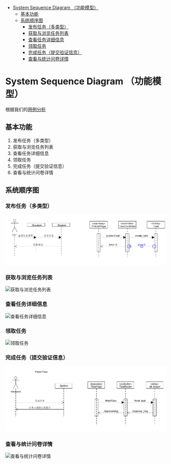 
<!-- TOC -->

- [System Sequence Diagram （功能模型）](#system-sequence-diagram-功能模型)
    - [基本功能](#基本功能)
    - [系统顺序图](#系统顺序图)
        - [发布任务（多类型）](#发布任务多类型)
        - [获取与浏览任务列表](#获取与浏览任务列表)
        - [查看任务详细信息](#查看任务详细信息)
        - [领取任务](#领取任务)
        - [完成任务（提交验证信息）](#完成任务提交验证信息)
        - [查看与统计问卷详情](#查看与统计问卷详情)

<!-- /TOC -->

# System Sequence Diagram （功能模型）

根据我们的[用例分析](https://sysu-team1.github.io/Dashboard/06-01-usecase-diagram-and-uml-activity-diagram)

## 基本功能

1. 发布任务（多类型）
2. 获取与浏览任务列表
3. 查看任务详细信息
4. 领取任务
5. 完成任务（提交验证信息）
6. 查看与统计问卷详情



## 系统顺序图

### 发布任务（多类型）
![发布任务](https://github.com/sysu-team1/Dashboard/blob/master/images/06-05-01.PNG?raw=true)
### 获取与浏览任务列表
![获取与浏览任务列表]()
### 查看任务详细信息
![查看任务详细信息]()
### 领取任务
![领取任务]()
### 完成任务（提交验证信息）
![完成任务](images/06-05-system-sequence-diagram-05.png)
### 查看与统计问卷详情
![查看与统计问卷详情]()